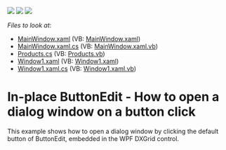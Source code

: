 <!-- default badges list -->
![](https://img.shields.io/endpoint?url=https://codecentral.devexpress.com/api/v1/VersionRange/128645133/22.2.2%2B)
[![](https://img.shields.io/badge/Open_in_DevExpress_Support_Center-FF7200?style=flat-square&logo=DevExpress&logoColor=white)](https://supportcenter.devexpress.com/ticket/details/E2778)
[![](https://img.shields.io/badge/📖_How_to_use_DevExpress_Examples-e9f6fc?style=flat-square)](https://docs.devexpress.com/GeneralInformation/403183)
<!-- default badges end -->
<!-- default file list -->
*Files to look at*:

* [MainWindow.xaml](./CS/DXGrid_DialogWindow/MainWindow.xaml) (VB: [MainWindow.xaml](./VB/DXGrid_DialogWindow/MainWindow.xaml))
* [MainWindow.xaml.cs](./CS/DXGrid_DialogWindow/MainWindow.xaml.cs) (VB: [MainWindow.xaml.vb](./VB/DXGrid_DialogWindow/MainWindow.xaml.vb))
* [Products.cs](./CS/DXGrid_DialogWindow/Products.cs) (VB: [Products.vb](./VB/DXGrid_DialogWindow/Products.vb))
* [Window1.xaml](./CS/DXGrid_DialogWindow/Window1.xaml) (VB: [Window1.xaml](./VB/DXGrid_DialogWindow/Window1.xaml))
* [Window1.xaml.cs](./CS/DXGrid_DialogWindow/Window1.xaml.cs) (VB: [Window1.xaml.vb](./VB/DXGrid_DialogWindow/Window1.xaml.vb))
<!-- default file list end -->
# In-place ButtonEdit - How to open a dialog window on a button click


<p>This example shows how to open a dialog window by clicking the default button of ButtonEdit, embedded in the WPF DXGrid control.</p>

<br/>



